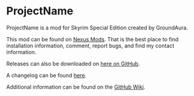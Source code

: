 # ProjectName

ProjectName is a mod for Skyrim Special Edition created by GroundAura.

This mod can be found on [Nexus Mods](https://www.nexusmods.com/skyrimspecialedition/mods/ModID).
That is the best place to find installation information, comment, report bugs, and find my contact information.

Releases can also be downloaded on [here on GitHub](https://github.com/GroundAura/Project-Template/releases).

A changelog can be found [here](https://github.com/GroundAura/Project-Template/blob/main/docs/CHANGELOG.md).

Additional information can be found on the [GitHub Wiki](https://github.com/GroundAura/Project-Template/wiki).
